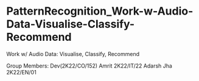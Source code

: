 # PatternRecognition_Work-w-Audio-Data-Visualise-Classify-Recommend
Work w/ Audio Data: Visualise, Classify, Recommend

Group Members:
Dev(2K22/CO/152)
Amrit 2K22/IT/22
Adarsh Jha 2K22/EN/01
